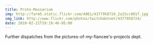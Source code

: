 ```yaml
---
title: Proto-Mossarium 
img: http://farm5.static.flickr.com/4061/4377958724_2a15cc801f.jpg 
img_link: http://www.flickr.com/photos/twitchdotnet/4377958724/ 
date: 2010-02-21T19:19:46-05:00 
---
```

Further dispatches from the pictures-of-my-fiancee's-projects dept.